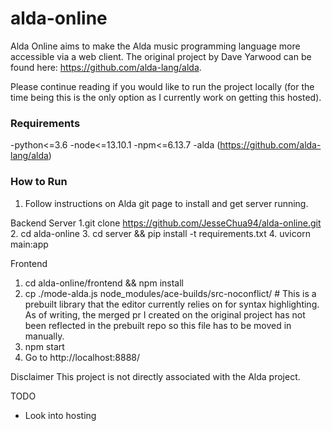 # alda-online
Alda Online aims to make the Alda music programming language more accessible via a web client. The original project by Dave Yarwood can be found here: https://github.com/alda-lang/alda.


Please continue reading if you would like to run the project locally (for the time being this is the only option as I currently work on getting this hosted).

### Requirements

-python<=3.6 
-node<=13.10.1
-npm<=6.13.7
-alda (https://github.com/alda-lang/alda)

### How to Run

1. Follow instructions on Alda git page to install and get server running.

Backend Server
1.git clone https://github.com/JesseChua94/alda-online.git
2. cd alda-online
3. cd server && pip install -t requirements.txt
4. uvicorn main:app

Frontend
1. cd alda-online/frontend && npm install
2. cp ./mode-alda.js node_modules/ace-builds/src-noconflict/  # This is a prebuilt library that the editor currently relies on for syntax highlighting. As of writing, the merged pr I created on the original project has not been reflected in the prebuilt repo so this file has to be moved in manually.
3. npm start
4. Go to http://localhost:8888/


Disclaimer
This project is not directly associated with the Alda project.

TODO
- Look into hosting
